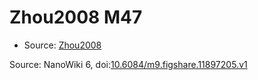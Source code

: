 <a name="material" />

# Zhou2008 M47
<script type="application/ld+json">
  {
    "@context": "https://schema.org/",
    "@type": "ChemicalSubstance",
    "@id": "https://egonw.github.io/nanowiki/nanowiki259.html#material",
    "http://purl.org/dc/terms/conformsTo":
      {
        "@type": "CreativeWork",
        "@id": "https://bioschemas.org/profiles/ChemicalSubstance/0.4-RELEASE/"
      },
    "identfier": "259",
    "name": "Zhou2008 M47",
    "url": "https://egonw.github.io/nanowiki/nanowiki259.html#material",
    "sameAs": "http://127.0.0.1/mediawiki/index.php/Special:URIResolver/Zhou2008_M47"
  }
</script>


* Source: [Zhou2008](articleZhou2008.md)


Source: NanoWiki 6, doi:[10.6084/m9.figshare.11897205.v1](https://doi.org/10.6084/m9.figshare.11897205.v1)
